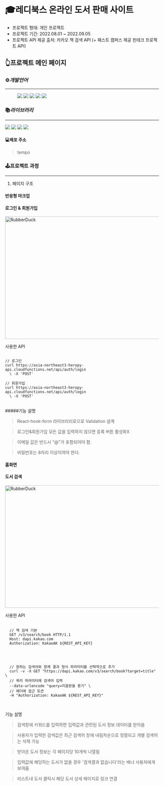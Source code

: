 

# 🎓레디북스 온라인 도서 판매 사이트  
 
* 프로젝트 형태: 개인 프로젝트
* 프로젝트 기간: 2022.08.01 ~ 2022.09.05
* 프로젝트 API 제공 출처: 카카오 책 검색 API (+ 패스트 캠퍼스 제공 핀테크 프로젝트 API)
 


## 👆프로젝트 메인 페이지

### ⚙️*개발언어*
<hr/>
<figure class="third">

 <img src="https://img.shields.io/badge/html5-E34F26?style=for-the-badge&logo=html5&logoColor=white">
 <img src="https://img.shields.io/badge/css-1572B6?style=for-the-badge&logo=css&logoColor=white">
 <img src="https://img.shields.io/badge/typescript-3178C6?style=for-the-badge&logo=typescript&logoColor=white">
 <img src="https://img.shields.io/badge/react-61DAFB?style=for-the-badge&logo=react&logoColor=white">
 <img src="https://img.shields.io/badge/styledcomponents-DB7093?style=for-the-badge&logo=styledcomponents&logoColor=white">
 
 </figure>

### 📚*라이브러리*
<hr/>
<img src="https://img.shields.io/badge/-axios-lightgrey" />
<img src="https://img.shields.io/badge/-recoil--persist-lightgrey" />
<img src="https://img.shields.io/badge/-%20remixicon-lightgrey" />
<img src="https://img.shields.io/badge/-react--router--dom-lightgrey" />


#### 💻배포 주소
> tempo




### 🕹프로젝트 과정
---------------------------------------
1. 페이지 구조 


#### 반응형 마크업


#### 로그인 & 회원가입

 <img src="https://user-images.githubusercontent.com/92570023/188264544-1d087f64-890d-404f-b622-c33935cf280b.gif" width="600px" height="400px" title="" alt="RubberDuck"></img><br/>
 
 
 


사용한 API
<pre>
<code>
// 로그인
curl https://asia-northeast3-heropy-api.cloudfunctions.net/api/auth/login
  \ -X 'POST'

// 회원가입
curl https://asia-northeast3-heropy-api.cloudfunctions.net/api/auth/login
  \ -X 'POST'
</code>
</pre>

#####기능 설명

> React-hook-form 라이브러리로으로 Validation 설계

>로그인&회원가입 모든 값을 입력하지 않으면 등록 버튼 활성화X

> 이메일 값은 반드시 "@"가 포함되어야 함.

> 비밀번호는 8자리 이상이여야 한다.








#### 홈화면




#### 도서 검색 

 <img src="https://user-images.githubusercontent.com/92570023/188264648-b5e26082-22bf-4215-8d49-ca7092754ec9.gif" width="600px" height="400px" title="" alt="RubberDuck"></img><br/>

 사용한 API 
 <pre>
 <code>
  // 책 검색 기본 
  GET /v3/search/book HTTP/1.1
  Host: dapi.kakao.com
  Authorization: KakaoAK ${REST_API_KEY}
 </code>
 </pre>
 
 <pre>
 <code>
  // 원하는 검색어와 함께 결과 형식 파라미터를 선택적으로 추가
  curl -v -X GET "https://dapi.kakao.com/v3/search/book?target=title" \
  // 쿼리 파라미터에 검색어 입력 
  --data-urlencode "query=미움받을 용기" \
  // 헤더에 접근 토큰 
  -H "Authorization: KakaoAK ${REST_API_KEY}"
   </code>
 </pre>
 
 기능 설명
 > 검색창에 키워드를 입력하면 입력값과 관련된 도서 정보 데이터를 받아옴

 > 사용자가 입력한 검색값은 최근 검색어 창에 내림차순으로 정렬되고 개별 검색어는 삭제 가능
 
 > 받아온 도서 정보는 각 페이지당 10개씩 나열됨 
 
 > 입력값에 해당하는 도서가 없을 경우 '검색결과 없습니다'라는 배너 사용자에게 보여줌

 > 리스트내 도서 클릭시 해당 도서 상세 페이지로 링크 연결 
 
 

  
 



